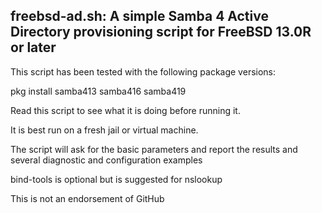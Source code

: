 ## freebsd-ad.sh: A simple Samba 4 Active Directory provisioning script for FreeBSD 13.0R or later

This script has been tested with the following package versions:

pkg install samba413 samba416 samba419

Read this script to see what it is doing before running it.

It is best run on a fresh jail or virtual machine.

The script will ask for the basic parameters and report the results and several diagnostic and configuration examples

bind-tools is optional but is suggested for nslookup

This is not an endorsement of GitHub
